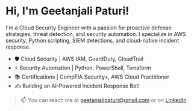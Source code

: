 # Hi, I'm Geetanjali Paturi!

I'm a Cloud Security Engineer with a passion for proactive defense strategies, threat detection, and security automation. 
I specialize in AWS security, Python scripting, SIEM detections, and cloud-native incident response.

- 🛡️ Cloud Security | AWS IAM, GuardDuty, CloudTrail
- ⚡ Security Automation | Python, PowerShell, Terraform
- 📚 Certifications | CompTIA Security+, AWS Cloud Practitioner
- ✍️ Building an AI-Powered Incident Response Bot!

> 📫 You can reach me at [geetanjalipaturi@gmail.com](mailto:geetanjalipaturi@gmail.com) or on [LinkedIn](https://www.linkedin.com/in/geetanjali-paturi-a69980326/).


<!---
GEETP10/GEETP10 is a ✨ special ✨ repository because its `README.md` (this file) appears on your GitHub profile.
You can click the Preview link to take a look at your changes.
--->
